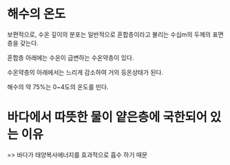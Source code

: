 # 해수의 온도

보편적으로, 수온 깊이의 분포는 일반적으로 혼합층이라고 불리는 수십m의 두께의 표면층을 갖는다.

혼합층 아래에는 수온이 급변하는 수온약층이 있다.

수온약층의 아래에서는 느리게 감소하여 거의 등온상태가 된다.

해수의 약 75%는 0~4도의 온도를 띤다.

# 바다에서 따뜻한 물이 얕은층에 국한되어 있는 이유

=> 바다가 태양복사에너지를 효과적으로 흡수 하기 때문




